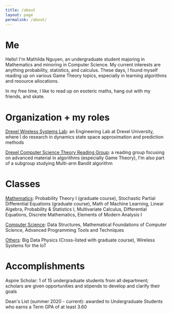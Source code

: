 ```yaml
---
title: /about
layout: page
permalink: /about/
---
```


# Me

Hello! I'm Mathilda Nguyen, an undergraduate student majoring in Mathematics and minoring in Computer Science. My current interests are anything probability, statistics, and calculus. These days, I found myself reading up on various Game Theory topics, especially in learning algorithms and resource allocations. 

In my free time, I like to read up on esoteric maths, hang out with my friends, and skate.

# Organization + my roles

[Drexel Wireless Systems Lab](https://research.coe.drexel.edu/ece/dwsl/): an Engineering Lab at Drexel University, where I do research in dynamics state space approximation and prediction methods 

[Drexel Computer Science Theory Reading Group](http://theory.cs.drexel.edu/index.html): a reading group focusing on advanced material in algorithms (especially Game Theory), I'm also part of a subgroup studying Multi-arm Bandit algorithm

# Classes 

<span style="text-decoration: underline">Mathematics</span>: Probability Theory I (graduate course), Stochastic Partial Differential Equations (graduate course), Math of Machine Learning, Linear Algebra, Probability & Statistics I, Multivariate Calculus, Differential Equations, Discrete Mathematics, Elements of Modern Analysis I

<span style="text-decoration: underline">Computer Science</span>: Data Structures, Mathematical Foundations of Computer Science, Advanced Programming Tools and Techniques

<span style="text-decoration: underline">Others</span>: Big Data Physics (Cross-listed with graduate course), Wireless Systems for the IoT

# Accomplishments

Aspire Scholar: 1 of 15 undergraduate students from all department; scholars are given opportunities and stipends to develop and clarify their goals

Dean's List (summer 2020 - current): awarded to Undergraduate Students who earns a Term GPA of at least 3.60 

